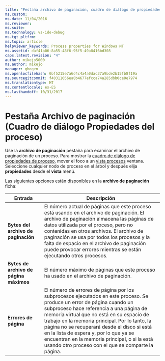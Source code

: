 ```yaml
---
title: "Pestaña archivo de paginación, cuadro de diálogo de propiedades de proceso | Documentos de Microsoft"
ms.custom: 
ms.date: 11/04/2016
ms.reviewer: 
ms.suite: 
ms.technology: vs-ide-debug
ms.tgt_pltfrm: 
ms.topic: article
helpviewer_keywords: Process properties for Windows NT
ms.assetid: daf41a06-8a55-48f6-95f5-49a8416bd308
caps.latest.revision: "4"
author: mikejo5000
ms.author: mikejo
manager: ghogen
ms.openlocfilehash: 0bf5215e7a6d4c4a4a0dac37a9bde2b15fb8f19a
ms.sourcegitcommit: f40311056ea0b4677efcca74a285dbb0ce0e7974
ms.translationtype: MT
ms.contentlocale: es-ES
ms.lasthandoff: 10/31/2017
---
```

# <a name="page-file-tab-process-properties-dialog-box"></a>Pestaña Archivo de paginación (Cuadro de diálogo Propiedades del proceso)
Use la **archivo de paginación** pestaña para examinar el archivo de paginación de un proceso. Para mostrar la [cuadro de diálogo de propiedades de proceso](../debugger/process-properties-dialog-box.md), mover el foco a un [vista procesos](../debugger/processes-view.md) ventana. Seleccione cualquier nodo de proceso en el árbol y después elija **propiedades** desde el **vista** menú.  
  
 Las siguientes opciones están disponibles en la **archivo de paginación** ficha:  
  
|Entrada|Descripción|  
|-----------|-----------------|  
|**Bytes del archivo de paginación**|El número actual de páginas que este proceso está usando en el archivo de paginación. El archivo de paginación almacena las páginas de datos utilizada por el proceso, pero no contenidas en otros archivos. El archivo de paginación se usa por todos los procesos y la falta de espacio en el archivo de paginación puede provocar errores mientras se están ejecutando otros procesos.|  
|**Bytes de archivo de página máximos**|El número máximo de páginas que este proceso ha usado en el archivo de paginación.|  
|**Errores de página**|El número de errores de página por los subprocesos ejecutados en este proceso. Se produce un error de página cuando un subproceso hace referencia a una página de memoria virtual que no está en su espacio de trabajo en la memoria principal. Por lo tanto, la página no se recuperará desde el disco si está en la lista de espera y, por lo que ya se encuentran en la memoria principal, o si la está usando otro proceso con el que se comparte la página.|